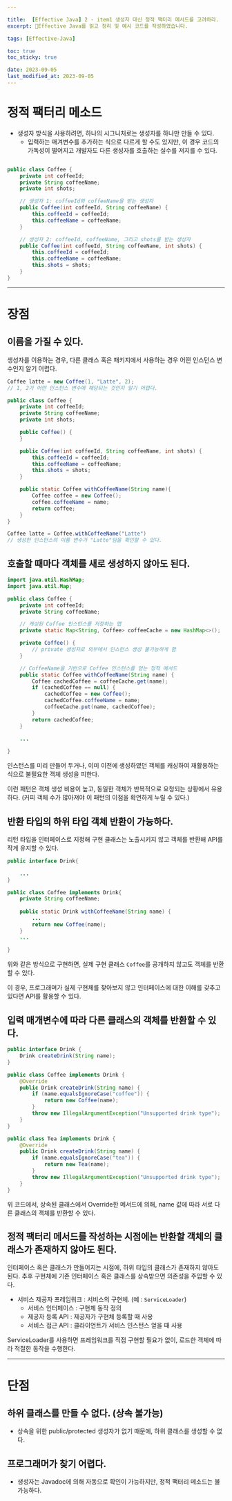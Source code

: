 ```yaml
---

title:  [Effective Java] 2 - item1 생성자 대신 정적 팩터리 메서드를 고려하라.
excerpt: Effective Java를 읽고 정리 및 예시 코드를 작성하였습니다.

tags: [Effective-Java]

toc: true
toc_sticky: true

date: 2023-09-05
last_modified_at: 2023-09-05
---
```

# 정적 팩터리 메소드

- 생성자 방식을 사용하려면, 하나의 시그니처로는 생성자를 하나만 만들 수 있다. 
	- 입력하는 매겨변수를 추가하는 식으로 다르게 할 수도 있지만, 이 경우 코드의 가독성이 떨어지고 개발자도 다른 생성자를 호출하는 실수를 저지를 수 있다.

``` java

public class Coffee {
    private int coffeeId;
    private String coffeeName;
    private int shots;

    // 생성자 1: coffeeId와 coffeeName을 받는 생성자
    public Coffee(int coffeeId, String coffeeName) {
        this.coffeeId = coffeeId;
        this.coffeeName = coffeeName;
    }

    // 생성자 2: coffeeId, coffeeName, 그리고 shots를 받는 생성자
    public Coffee(int coffeeId, String coffeeName, int shots) {
        this.coffeeId = coffeeId;
        this.coffeeName = coffeeName;
        this.shots = shots;
    }
}
```

---

# 장점

## 이름을 가질 수 있다.

생성자를 이용하는 경우, 다른 클래스 혹은 패키지에서 사용하는 경우 어떤 인스턴스 변수인지 알기 어렵다.

``` java
Coffee latte = new Coffee(1, "Latte", 2); 
// 1, 2가 어떤 인스턴스 변수에 해당되는 것인지 알기 어렵다.
```

``` java
public class Coffee {
    private int coffeeId;
    private String coffeeName;
    private int shots;

    public Coffee() {
    }

    public Coffee(int coffeeId, String coffeeName, int shots) {
        this.coffeeId = coffeeId;
        this.coffeeName = coffeeName;
        this.shots = shots;
    }

	public static Coffee withCoffeeName(String name){
		Coffee coffee = new Coffee();
		coffee.coffeeName = name;
		return coffee;
	}
}
```

```java
Coffee latte = Coffee.withCoffeeName("Latte")
// 생성한 인스턴스의 이름 변수가 "Latte"임을 확인할 수 있다.
```


## 호출할 때마다 객체를 새로 생성하지 않아도 된다.

``` java
import java.util.HashMap;
import java.util.Map;

public class Coffee {
    private int coffeeId;
    private String coffeeName;

    // 캐싱된 Coffee 인스턴스를 저장하는 맵
    private static Map<String, Coffee> coffeeCache = new HashMap<>();

    private Coffee() {
        // private 생성자로 외부에서 인스턴스 생성 불가능하게 함
    }

    // CoffeeName을 기반으로 Coffee 인스턴스를 얻는 정적 메서드
    public static Coffee withCoffeeName(String name) {
        Coffee cachedCoffee = coffeeCache.get(name);
        if (cachedCoffee == null) {
            cachedCoffee = new Coffee();
            cachedCoffee.coffeeName = name;
            coffeeCache.put(name, cachedCoffee);
        }
        return cachedCoffee;
    }

	...
	
}

```

인스턴스를 미리 만들어 두거나, 이미 이전에 생성하였던 객체를 캐싱하여 재활용하는 식으로 불필요한 객체 생성을 피한다.

이런 패턴은 객체 생성 비용이 높고, 동일한 객체가 반복적으로 요청되는 상황에서 유용하다. (커피 객체 수가 많아져야 이 패턴의 이점을 확연하게 누릴 수 있다.)

## 반환 타입의 하위 타입 객체 반환이 가능하다.

리턴 타입을 인터페이스로 지정해 구현 클래스는 노출시키지 않고 객체를 반환해 API를 작게 유지할 수 있다.

```java
public interface Drink{

	...
}
```

``` java
public class Coffee implements Drink{
    private String coffeeName;
	
    public static Drink withCoffeeName(String name) {
        ...
        return new Coffee(name);
    }
	...
	
}

```

위와 같은 방식으로 구현하면, 실제 구현 클래스 `Coffee`를 공개하지 않고도 객체를 반환할 수 있다.

이 경우, 프로그래머가 실제 구현체를 찾아보지 않고 인터페이스에 대한 이해를 갖추고 있다면 API를 활용할 수 있다. 

## 입력 매개변수에 따라 다른 클래스의 객체를 반환할 수 있다.

``` java
public interface Drink {
    Drink createDrink(String name);
}

public class Coffee implements Drink {
    @Override
    public Drink createDrink(String name) {
        if (name.equalsIgnoreCase("coffee")) {
            return new Coffee(name);
        }
        throw new IllegalArgumentException("Unsupported drink type");
    }
}

public class Tea implements Drink {
    @Override
    public Drink createDrink(String name) {
        if (name.equalsIgnoreCase("tea")) {
            return new Tea(name);
        }
        throw new IllegalArgumentException("Unsupported drink type");
    }
}

```

위 코드에서, 상속된 클래스에서 Override한 메서드에 의해, name 값에 따라 서로 다른 클래스의 객체를 반환할 수 있다.


## 정적 팩터리 메서드를 작성하는 시점에는 반환할 객체의 클래스가 존재하지 않아도 된다.

인터페이스 혹은 클래스가 만들어지는 시점에, 하위 타입의 클래스가 존재하지 않아도 된다. 추후 구현체에 기존 인터페이스 혹은 클래스를 상속받으면 의존성을 주입할 수 있다.

- 서비스 제공자 프레임워크 : 서비스의 구현체. (예 : `ServiceLoader`)
	- 서비스 인터페이스 : 구현체 동작 정의
	- 제공자 등록 API : 제공자가 구현체 등록할 때 사용
	- 서비스 접근 API : 클라이언트가 서비스 인스턴스 얻을 때 사용

ServiceLoader를 사용하면 프레임워크를 직접 구현할 필요가 없이, 로드한 객체에 따라 적절한 동작을 수행한다.

---

# 단점

## 하위 클래스를 만들 수 없다. (상속 불가능)

- 상속을 위한 public/protected 생성자가 없기 때문에, 하위 클래스를 생성할 수 없다.

## 프로그래머가 찾기 어렵다.

- 생성자는 Javadoc에 의해 자동으로 확인이 가능하지만, 정적 팩터리 메소드는 불가능하다.